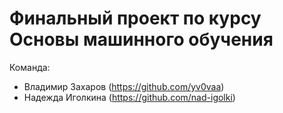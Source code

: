 # Финальный проект по курсу Основы машинного обучения
Команда:
* Владимир Захаров (https://github.com/yv0vaa)
* Надежда Иголкина (https://github.com/nad-igolki)
